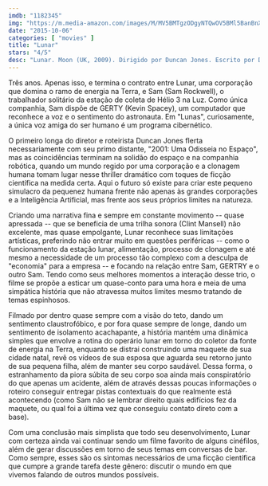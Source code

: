 ```yaml
---
imdb: "1182345"
img: "https://m.media-amazon.com/images/M/MV5BMTgzODgyNTQwOV5BMl5BanBnXkFtZTcwNzc0NTc0Mg@@._V1_SY150_CR0,0,101,150_.jpg"
date: "2015-10-06"
categories: [ "movies" ]
title: "Lunar"
stars: "4/5"
desc: "Lunar. Moon (UK, 2009). Dirigido por Duncan Jones. Escrito por Duncan Jones, Nathan Parker. Com Sam Rockwell, Kevin Spacey, Dominique McElligott, Rosie Shaw, Adrienne Shaw, Kaya Scodelario, Benedict Wong, Matt Berry, Malcolm Stewart."
---
```

Três anos. Apenas isso, e termina o contrato entre Lunar, uma corporação que domina o ramo de energia na Terra, e Sam (Sam Rockwell), o trabalhador solitário da estação de coleta de Hélio 3 na Luz. Como única companhia, Sam dispõe de GERTY (Kevin Spacey), um computador que reconhece a voz e o sentimento do astronauta. Em "Lunas", curiosamente, a única voz amiga do ser humano é um programa cibernético.

O primeiro longa do diretor e roteirista Duncan Jones flerta necessariamente com seu primo distante, "2001: Uma Odisseia no Espaço", mas as coincidências terminam na solidão do espaço e na companhia robótica, quando um mundo regido por uma corporação e a clonagem humana tomam lugar nesse thriller dramático com toques de ficção científica na medida certa. Aqui o futuro só existe para criar este pequeno simulacro da pequenez humana frente não apenas às grandes corporações e a Inteligência Artificial, mas frente aos seus próprios limites na natureza.

Criando uma narrativa fina e sempre em constante movimento -- quase apressada -- que se beneficia de uma trilha sonora (Clint Mansell) não excelente, mas quase empolgante, Lunar reconhece suas limitações artísticas, preferindo não entrar muito em questões periféricas -- como o funcionamento da estação lunar, alimentação, processo de clonagem e até mesmo a necessidade de um processo tão complexo com a desculpa de "economia" para a empresa -- e focando na relação entre Sam, GERTRY e o outro Sam. Tendo como seus melhores momentos a interação desse trio, o filme se propõe a esticar um quase-conto para uma hora e meia de uma simpática história que não atravessa muitos limites mesmo tratando de temas espinhosos.

Filmado por dentro quase sempre com a visão do teto, dando um sentimento claustrofóbico, e por fora quase sempre de longe, dando um sentimento de isolamento acachapante, a história mantém uma dinâmica simples que envolve a rotina do operário lunar em torno do coletor da fonte de energia na Terra, enquanto se distrai construindo uma maquete de sua cidade natal, revê os vídeos de sua esposa que aguarda seu retorno junto de sua pequena filha, além de manter seu corpo saudável. Dessa forma, o estranhamento da piora súbita de seu corpo soa ainda mais conspiratório do que apenas um acidente, além de através dessas poucas informações o roteiro conseguir entregar pistas contextuais do que realmente está acontecendo (como Sam não se lembrar direito quais edifícios fez da maquete, ou qual foi a última vez que conseguiu contato direto com a base).

Com uma conclusão mais simplista que todo seu desenvolvimento, Lunar com certeza ainda vai continuar sendo um filme favorito de alguns cinéfilos, além de gerar discussões em torno de seus temas em conversas de bar. Como sempre, esses são os sintomas necessários de uma ficção científica que cumpre a grande tarefa deste gênero: discutir o mundo em que vivemos falando de outros mundos possíveis.
